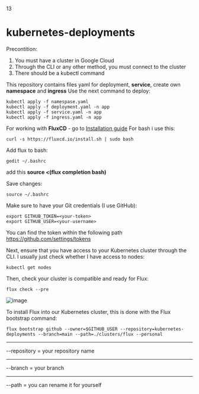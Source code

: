 13
# kubernetes-deployments
Precontition: 
1. You must have a cluster in Google Cloud
2. Through the CLI or any other method, you must connect to the cluster
3. There should be a kubectl command

This repository contains files yaml for deployment, **service**, create own **namespace** and **ingress**
Use the next command to deploy:
```
kubectl apply -f namespase.yaml
kubectl apply -f deployment.yaml -n app
kubectl apply -f service.yaml -n app
kubectl apply -f ingress.yaml -n app
```

For working with **FluxCD** - go to [Installation guide](https://fluxcd.io/flux/installation/#install-the-flux-cli) 
For bash i use this:
```
curl -s https://fluxcd.io/install.sh | sudo bash
```
Add flux to bash:
```
gedit ~/.bashrc
```
add this **source <(flux completion bash)**

Save changes:
```
source ~/.bashrc
```

Make sure to have your Git credentials (I use GitHub):

```
export GITHUB_TOKEN=<your-token>
export GITHUB_USER=<your-username>
```
  
You can find the token within the following path https://github.com/settings/tokens
  
Next, ensure that you have access to your Kubernetes cluster through the CLI. I usually just check whether I have access to nodes:

```
kubectl get nodes
```

Then, check your cluster is compatible and ready for Flux:

```
flux check --pre
```
![image](https://user-images.githubusercontent.com/115075056/198820427-20045ba4-e55b-4030-b487-ba0686aebf1a.png)

To install Flux into our Kubernetes cluster, this is done with the Flux bootstrap command:

```
flux bootstrap github --owner=$GITHUB_USER --repository=kubernetes-deployments --branch=main --path=./clusters/flux --personal
```
___
--repository = your repository name
___
--branch = your branch
___
--path = you can rename it for yourself



